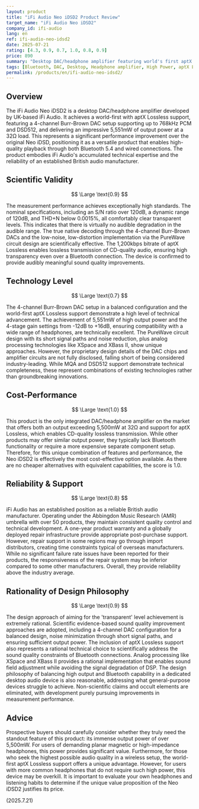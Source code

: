 ```yaml
---
layout: product
title: "iFi Audio Neo iDSD2 Product Review"
target_name: "iFi Audio Neo iDSD2"
company_id: ifi-audio
lang: en
ref: ifi-audio-neo-idsd2
date: 2025-07-21
rating: [4.3, 0.9, 0.7, 1.0, 0.8, 0.9]
price: 890
summary: "Desktop DAC/headphone amplifier featuring world's first aptX Lossless support. Delivers excellent cost-performance due to its unique value proposition of unparalleled high power and advanced Bluetooth capabilities."
tags: [Bluetooth, DAC, Desktop, Headphone amplifier, High Power, aptX Lossless, iFi Audio]
permalink: /products/en/ifi-audio-neo-idsd2/
---
```

## Overview

The iFi Audio Neo iDSD2 is a desktop DAC/headphone amplifier developed by UK-based iFi Audio. It achieves a world-first with aptX Lossless support, featuring a 4-channel Burr-Brown DAC setup supporting up to 768kHz PCM and DSD512, and delivering an impressive 5,551mW of output power at a 32Ω load. This represents a significant performance improvement over the original Neo iDSD, positioning it as a versatile product that enables high-quality playback through both Bluetooth 5.4 and wired connections. The product embodies iFi Audio's accumulated technical expertise and the reliability of an established British audio manufacturer.

## Scientific Validity

$$ \Large \text{0.9} $$

The measurement performance achieves exceptionally high standards. The nominal specifications, including an S/N ratio over 120dB, a dynamic range of 120dB, and THD+N below 0.0015%, all comfortably clear transparent levels. This indicates that there is virtually no audible degradation in the audible range. The true native decoding through the 4-channel Burr-Brown DACs and the low-noise, low-distortion implementation via the PureWave circuit design are scientifically effective. The 1,200kbps bitrate of aptX Lossless enables lossless transmission of CD-quality audio, ensuring high transparency even over a Bluetooth connection. The device is confirmed to provide audibly meaningful sound quality improvements.

## Technology Level

$$ \Large \text{0.7} $$

The 4-channel Burr-Brown DAC setup in a balanced configuration and the world-first aptX Lossless support demonstrate a high level of technical advancement. The achievement of 5,551mW of high output power and the 4-stage gain settings from -12dB to +16dB, ensuring compatibility with a wide range of headphones, are technically excellent. The PureWave circuit design with its short signal paths and noise reduction, plus analog processing technologies like XSpace and XBass II, show unique approaches. However, the proprietary design details of the DAC chips and amplifier circuits are not fully disclosed, falling short of being considered industry-leading. While MQA and DSD512 support demonstrate technical completeness, these represent combinations of existing technologies rather than groundbreaking innovations.

## Cost-Performance

$$ \Large \text{1.0} $$

This product is the only integrated DAC/headphone amplifier on the market that offers both an output exceeding 5,500mW at 32Ω and support for aptX Lossless, which enables CD-quality lossless transmission. While other products may offer similar output power, they typically lack Bluetooth functionality or require a more expensive separate component setup. Therefore, for this unique combination of features and performance, the Neo iDSD2 is effectively the most cost-effective option available. As there are no cheaper alternatives with equivalent capabilities, the score is 1.0.

## Reliability & Support

$$ \Large \text{0.8} $$

iFi Audio has an established position as a reliable British audio manufacturer. Operating under the Abbingdon Music Research (AMR) umbrella with over 50 products, they maintain consistent quality control and technical development. A one-year product warranty and a globally deployed repair infrastructure provide appropriate post-purchase support. However, repair support in some regions may go through import distributors, creating time constraints typical of overseas manufacturers. While no significant failure rate issues have been reported for their products, the responsiveness of the repair system may be inferior compared to some other manufacturers. Overall, they provide reliability above the industry average.

## Rationality of Design Philosophy

$$ \Large \text{0.9} $$

The design approach of aiming for the 'transparent' level achievement is extremely rational. Scientific evidence-based sound quality improvement approaches are adopted, including a 4-channel DAC configuration for a balanced design, noise minimization through short signal paths, and ensuring sufficient output power. The inclusion of aptX Lossless support also represents a rational technical choice to scientifically address the sound quality constraints of Bluetooth connections. Analog processing like XSpace and XBass II provides a rational implementation that enables sound field adjustment while avoiding the signal degradation of DSP. The design philosophy of balancing high output and Bluetooth capability in a dedicated desktop audio device is also reasonable, addressing what general-purpose devices struggle to achieve. Non-scientific claims and occult elements are eliminated, with development purely pursuing improvements in measurement performance.

## Advice

Prospective buyers should carefully consider whether they truly need the standout feature of this product: its immense output power of over 5,500mW. For users of demanding planar magnetic or high-impedance headphones, this power provides significant value. Furthermore, for those who seek the highest possible audio quality in a wireless setup, the world-first aptX Lossless support offers a unique advantage. However, for users with more common headphones that do not require such high power, this device may be overkill. It is important to evaluate your own headphones and listening habits to determine if the unique value proposition of the Neo iDSD2 justifies its price.

(2025.7.21)
